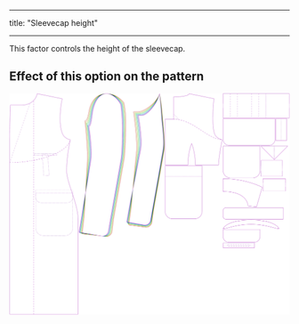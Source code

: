 - - -
title: "Sleevecap height"
- - -

This factor controls the height of the sleevecap.

## Effect of this option on the pattern

![This image shows the effect of this option by superimposing several variants that have a different value for this option](carlton_sleevecapheight_sample.svg "Effect of this option on the pattern")
